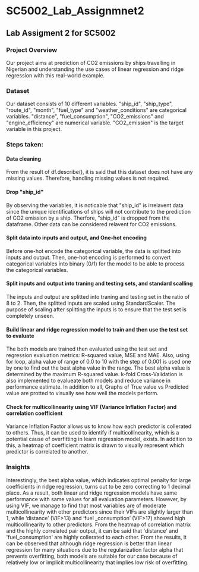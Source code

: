 # SC5002_Lab_Assignmnet2
 ## Lab Assigment 2 for SC5002
 ### Project Overview 
 Our project aims at prediction of CO2 emissions by ships travelling in Nigerian and understanding the use cases of linear regression and ridge regression with this real-world example. 
 
 ### Dataset
 Our dataset consists of 10 different variables. "ship_id", "ship_type", "route_id",  "month", "fuel_type" and "weather_conditions" are categorical variables. "distance", "fuel_consumption", "CO2_emissions" and "engine_efficiency" are numerical variable. "CO2_emission" is the target variable in this project.
 
 ### Steps taken:
 #### Data cleaning
 From the result of df.describe(), it is said that this dataset does not have any missing values. Therefore, handling missing values is not required.

 #### Drop "ship_id"
 By observing the variables, it is noticable that "ship_id" is irrelavent data since the unique identifications of ships will not contribute to the prediction of CO2 emission by a ship. Therfore, "ship_id" is dropped from the dataframe. Other data can be considered relavent for CO2 emissions. 

 #### Split data into inputs and output, and One-hot encoding
 Before one-hot encode the categorical variable, the data is splitted into inputs and output. Then, one-hot encoding is performed to convert categorical variables into binary (0/1) for the model to be able to process the categorical variables. 

 #### Split inputs and output into traning and testing sets, and standard scalling
 The inputs and output are splitted into traning and testing set in the ratio of 8 to 2. Then, the splitted inputs are scaled using StandardScaler. The purpose of scaling after splitting the inputs is to ensure that the test set is completely unseen. 

 #### Build linear and ridge regression model to train and then use the test set to evaluate
 The both models are trained then evaluated using the test set and regression evaluation metrics: R-squared value, MSE and MAE. Also, using for loop, alpha value of range of 0.0 to 10 with the step of 0.001 is used one by one to find out the best alpha value in the range. The best alpha value is determined by the maximum R-squared value. k-fold Cross-Validation is also implemented to evalueate both models and reduce variance in performance estimate. In addition to all, Graphs of True value vs Predicted value are protted to visually see how well the models perform. 
 
 #### Check for multicollinearity using VIF (Variance Inflation Factor) and correlation coefficient
 Variance Inflation Factor allows us to know how each predictor is collerated to others. Thus, it can be used to identify if multicollinearity, which is a potential cause of overfitting in learn regression model, exists. In addition to this, a heatmap of coefficient matrix is drawn to visually represent which predictor is correlated to another. 

 ### Insights
 Interestingly, the best alpha value, which indicates optimal penalty for large coefficients in ridge regression, turns out to be zero correcting to 1 decimal place. As a result, both linear and ridge regression models have same performance with same values for all evaluation parameters. However, by using VIF, we manage to find that most variables are of moderate multicollinearity with other predictors since their VIFs are slightly larger than 1, while ‘distance’ (VIF>13) and ‘fuel _consumption’ (VIF>17) showed high multicollinearity to other predictors. From the heatmap of correlation matrix and the highly correlated pair output, it can be said that 'distance' and 'fuel_consumption' are highly collerated to each other. From the results, it can be observed that although ridge regression is better than linear regression for many situations due to the regularization factor alpha that prevents overfitting, both models are suitable for our case because of relatively low or implicit multicollinearity that implies low risk of overfitting.
